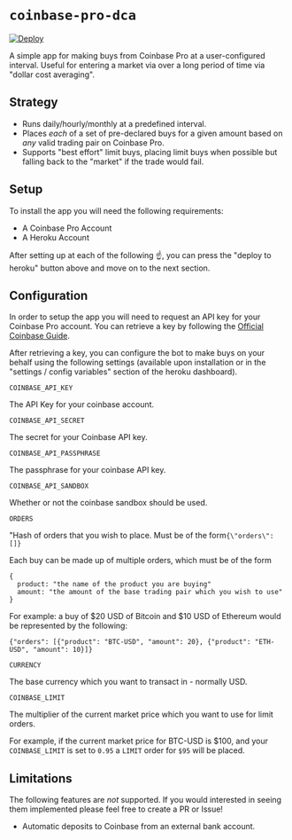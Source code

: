 # `coinbase-pro-dca`

[![Deploy](https://www.herokucdn.com/deploy/button.svg)](https://heroku.com/deploy?template=https://github.com/brendanjryan/coinbase-dca)

A simple app for making buys from Coinbase Pro at a user-configured interval. Useful for entering a market via over a long period of time via "dollar cost averaging".

## Strategy

- Runs daily/hourly/monthly at a predefined interval.
- Places _each_ of a set of pre-declared buys for a given amount based on _any_ valid trading pair on Coinbase Pro.
- Supports "best effort" limit buys, placing limit buys when possible but falling back to the "market" if the trade would fail.

## Setup

To install the app you will need the following requirements:

- A Coinbase Pro Account
- A Heroku Account

After setting up at each of the following ☝️, you can press the "deploy to heroku" button above and move on to the next section.

## Configuration

In order to setup the app you will need to request an API key for your Coinbase Pro account. You can retrieve a key by following the [Official Coinbase Guide](https://help.coinbase.com/en/pro/other-topics/api/how-do-i-create-an-api-key-for-coinbase-pro).

After retrieving a key, you can configure the bot to make buys on your behalf using the following settings (available upon installation or in the "settings / config variables" section of the heroku dashboard).

`COINBASE_API_KEY`

The API Key for your coinbase account.

`COINBASE_API_SECRET`

The secret for your Coinbase API key.

`COINBASE_API_PASSPHRASE`

The passphrase for your coinbase API key.

`COINBASE_API_SANDBOX`

Whether or not the coinbase sandbox should be used.

`ORDERS`

"Hash of orders that you wish to place. Must be of the form`{\"orders\": []}`

Each buy can be made up of multiple orders, which must be of the form

```
{
  product: "the name of the product you are buying"
  amount: "the amount of the base trading pair which you wish to use"
}
```

For example: a buy of $20 USD of Bitcoin and $10 USD of Ethereum would be represented by the following:

```
{"orders": [{"product": "BTC-USD", "amount": 20}, {"product": "ETH-USD", "amount": 10}]}
```

`CURRENCY`

The base currency which you want to transact in - normally USD.

`COINBASE_LIMIT`

The multiplier of the current market price which you want to use for limit orders.

For example, if the current market price for BTC-USD is \$100, and your `COINBASE_LIMIT` is set to `0.95` a `LIMIT` order for `$95` will be placed.

## Limitations

The following features are _not_ supported. If you would interested in seeing them implemented please feel free to create a PR or Issue!

- Automatic deposits to Coinbase from an external bank account.
